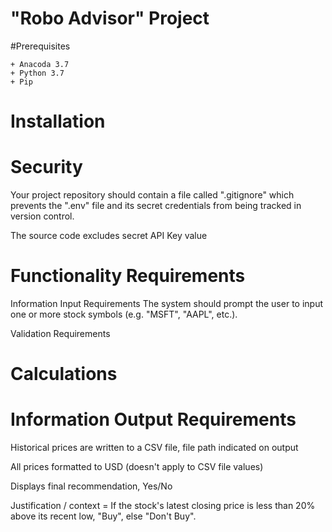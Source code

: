 # "Robo Advisor" Project


#Prerequisites

    + Anacoda 3.7
    + Python 3.7
    + Pip

# Installation


# Security
Your project repository should contain a file called ".gitignore" which prevents the ".env" file and its secret credentials from being tracked in version control.

The source code excludes secret API Key value

# Functionality Requirements

Information Input Requirements
The system should prompt the user to input one or more stock symbols (e.g. "MSFT", "AAPL", etc.).

Validation Requirements

# Calculations


# Information Output Requirements
Historical prices are written to a CSV file, file path indicated on output

All prices formatted to USD (doesn't apply to CSV file values)

Displays final recommendation, Yes/No

Justification / context = If the stock's latest closing price is less than 20% above its recent low, "Buy", else "Don't Buy".